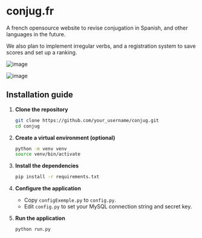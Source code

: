 # conjug.fr

A french opensource website to revise conjugation in Spanish, and other languages in the future.

We also plan to implement irregular verbs, and a registration system to save scores and set up a ranking.

![image](https://user-images.githubusercontent.com/69462822/235483517-5bde266e-b815-4cb9-9cd8-2ec0ebbb683a.png)

![image](https://user-images.githubusercontent.com/69462822/234614852-9fa6415c-b730-4633-8322-7612806acfdb.png)

## Installation guide

1. **Clone the repository**
   ```bash
   git clone https://github.com/your_username/conjug.git
   cd conjug
   ```

2. **Create a virtual environment (optional)**
   ```bash
   python -m venv venv
   source venv/bin/activate
   ```

3. **Install the dependencies**
   ```bash
   pip install -r requirements.txt
   ```

4. **Configure the application**
   - Copy `configExemple.py` to `config.py`.
   - Edit `config.py` to set your MySQL connection string and secret key.

5. **Run the application**
   ```bash
   python run.py
   ```
